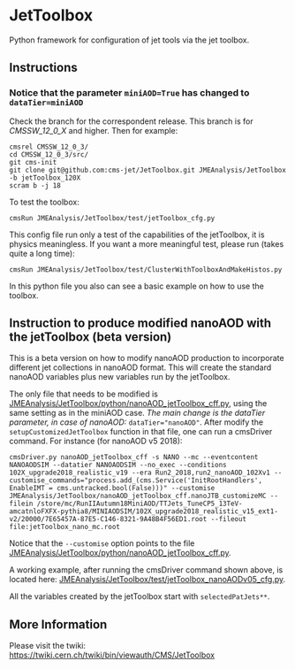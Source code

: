 # JetToolbox
Python framework for configuration of jet tools via the jet toolbox.

## Instructions

### Notice that the parameter `miniAOD=True` has changed to `dataTier=miniAOD`

Check the branch for the correspondent release. This branch is for *CMSSW_12_0_X* and higher. 
Then for example:
```
cmsrel CMSSW_12_0_3/
cd CMSSW_12_0_3/src/
git cms-init
git clone git@github.com:cms-jet/JetToolbox.git JMEAnalysis/JetToolbox -b jetToolbox_120X
scram b -j 18
```

To test the toolbox:
```
cmsRun JMEAnalysis/JetToolbox/test/jetToolbox_cfg.py
```
This config file run only a test of the capabilities of the jetToolbox, it is physics meaningless. If you want a more meaningful test, please run (takes quite a long time):
~~~
cmsRun JMEAnalysis/JetToolbox/test/ClusterWithToolboxAndMakeHistos.py
~~~
In this python file you also can see a basic example on how to use the toolbox.

## Instruction to produce modified nanoAOD with the jetToolbox (beta version)

This is a beta version on how to modify nanoAOD production to incorporate different jet collections in nanoAOD format. This will create the standard nanoAOD variables plus new variables run by the jetToolbox.

The only file that needs to be modified is [JMEAnalysis/JetToolbox/python/nanoAOD_jetToolbox_cff.py](python/nanoAOD_jetToolbox_cff.py), using the same setting as in the miniAOD case.
*The main change is the dataTier parameter, in case of nanoAOD:* `dataTier="nanoAOD"`.
After modify the `setupCustomizedJetToolbox` function in that file, one can run a cmsDriver command. For instance (for nanoAOD v5 2018):

~~~
cmsDriver.py nanoAOD_jetToolbox_cff -s NANO --mc --eventcontent NANOAODSIM --datatier NANOAODSIM --no_exec --conditions 102X_upgrade2018_realistic_v19 --era Run2_2018,run2_nanoAOD_102Xv1 --customise_commands="process.add_(cms.Service('InitRootHandlers', EnableIMT = cms.untracked.bool(False)))" --customise JMEAnalysis/JetToolbox/nanoAOD_jetToolbox_cff.nanoJTB_customizeMC --filein /store/mc/RunIIAutumn18MiniAOD/TTJets_TuneCP5_13TeV-amcatnloFXFX-pythia8/MINIAODSIM/102X_upgrade2018_realistic_v15_ext1-v2/20000/7E65457A-87E5-C146-8321-9A48B4F56ED1.root --fileout file:jetToolbox_nano_mc.root
~~~

Notice that the `--customise` option points to the file [JMEAnalysis/JetToolbox/python/nanoAOD_jetToolbox_cff.py](python/nanoAOD_jetToolbox_cff.py). 


A working example, after running the cmsDriver command shown above, is located here: [JMEAnalysis/JetToolbox/test/jetToolbox_nanoAODv05_cfg.py](test/jetToolbox_nanoAODv05_cfg.py). 

All the variables created by the jetToolbox start with `selectedPatJets**`.


## More Information

Please visit the twiki: https://twiki.cern.ch/twiki/bin/viewauth/CMS/JetToolbox
